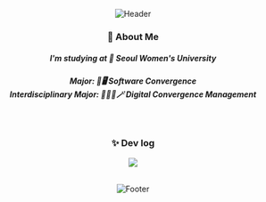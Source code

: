 <div align=center>
  
  ![Header](https://capsule-render.vercel.app/api?type=waving&color=0:E55D87,100:5FC3E4&height=200&section=header&text=Jieun%20Choi's%20github&fontSize=50&fontColor=FFFFFF&animation=fadeIn)
  <br/>

  ### 🌱 About Me 
  <h5> I'm studying at 🏫 Seoul Women's University </h5>
  <h5> Major: 📱🖥️ Software Convergence <br/> Interdisciplinary Major: 👩🏻‍💼🪄 Digital Convergence Management</h5>
  <br/>
  
  ### ✨ Dev log
  
  <img src="https://github-readme-stats.vercel.app/api?username=cje172&bg_color=30,e96443,904e95&title_color=fff&text_color=fff" />
  <br/>
  <br/>

  ![Footer](https://capsule-render.vercel.app/api?type=waving&color=0:E55D87,100:5FC3E4&height=200&section=footer)
</div>

<!--
![Top Langs](https://github-readme-stats.vercel.app/api/top-langs/?username=cje172&bg_color=30,e96443,904e95&title_color=fff&text_color=fff)
<br/>
-->

<!--
**cje172/cje172** is a ✨ _special_ ✨ repository because its `README.md` (this file) appears on your GitHub profile.

Here are some ideas to get you started:

- 🔭 I’m currently working on ...
- 🌱 I’m currently learning ...
- 👯 I’m looking to collaborate on ...
- 🤔 I’m looking for help with ...
- 💬 Ask me about ...
- 📫 How to reach me: ...
- 😄 Pronouns: ...
- ⚡ Fun fact: ...
-->
